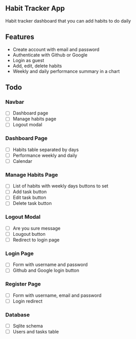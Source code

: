 ## Habit Tracker App

Habit tracker dashboard that you can add habits to do daily

## Features

-   Create account with email and password
-   Authenticate with Github or Google
-   Login as guest
-   Add, edit, delete habits
-   Weekly and daily performance summary in a chart

## Todo

### Navbar

-   [ ] Dashboard page
-   [ ] Manage habits page
-   [ ] Logout modal

### Dashboard Page

-   [ ] Habits table separated by days
-   [ ] Performance weekly and daily
-   [ ] Calendar

### Manage Habits Page

-   [ ] List of habits with weekly days buttons to set
-   [ ] Add task button
-   [ ] Edit task button
-   [ ] Delete task button

### Logout Modal

-   [ ] Are you sure message
-   [ ] Lougout button
-   [ ] Redirect to login page

### Login Page

-   [ ] Form with username and password
-   [ ] Github and Google login button

### Register Page

-   [ ] Form with username, email and password
-   [ ] Login redirect

### Database

-   [ ] Sqlite schema
-   [ ] Users and tasks table
